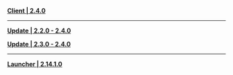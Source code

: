 **[Client | 2.4.0](https://autopatchhk.yuanshen.com/client_app/download/pc_zip/20211225051318_JHACtHpvJ2yRaZH0/GenshinImpact_2.4.0.zip)**

---

**[Update | 2.2.0 - 2.4.0](https://autopatchhk.yuanshen.com/client_app/update/hk4e_global/10/game_2.2.0_2.4.0_diff_9kTlUMvuWDeNOKap.zip)**

**[Update | 2.3.0 - 2.4.0](https://autopatchhk.yuanshen.com/client_app/update/hk4e_global/10/game_2.3.0_2.4.0_diff_jm6dxRrsaWQ0wT2X.zip)**

---

**[Launcher | 2.14.1.0](https://autopatchhk.yuanshen.com/client_appupdate/hk4e_global/10/update_20211215105312_c35beda5oPzlben9.zip)**
